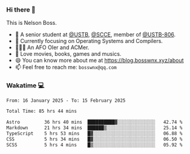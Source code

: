 ### Hi there 👋

<!--
**bosswnx/bosswnx** is a ✨ _special_ ✨ repository because its `README.md` (this file) appears on your GitHub profile.

Here are some ideas to get you started:

- 🔭 I’m currently working on ...
- 🌱 I’m currently learning ...
- 👯 I’m looking to collaborate on ...
- 🤔 I’m looking for help with ...
- 💬 Ask me about ...
- 📫 How to reach me: ...
- 😄 Pronouns: ...
- ⚡ Fun fact: ...
-->

This is Nelson Boss.

- 🏫 A senior student at [@USTB](https://www.ustb.edu.cn/), [@SCCE](https://scce.ustb.edu.cn/), member of [@USTB-806](https://ustb-806.github.io/).
- 🌱 Currently focusing on Operating Systems and Compilers.
- 🧑🏻‍💻 An AFO OIer and ACMer.
- 🥰 Love movies, books, games and musics.
- 😄 You can know more about me at https://blog.bosswnx.xyz/about
- 📫 Feel free to reach me: `bosswnx@qq.com`

### Wakatime 💻

<!--START_SECTION:waka-->

```txt
From: 16 January 2025 - To: 15 February 2025

Total Time: 85 hrs 44 mins

Astro         36 hrs 40 mins  ██████████▓░░░░░░░░░░░░░░   42.74 %
Markdown      21 hrs 34 mins  ██████▒░░░░░░░░░░░░░░░░░░   25.14 %
TypeScript    5 hrs 53 mins   █▓░░░░░░░░░░░░░░░░░░░░░░░   06.88 %
CSS           5 hrs 34 mins   █▓░░░░░░░░░░░░░░░░░░░░░░░   06.50 %
SCSS          5 hrs 4 mins    █▒░░░░░░░░░░░░░░░░░░░░░░░   05.92 %
```

<!--END_SECTION:waka-->
